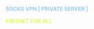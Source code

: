<br>
<b><font color="#99CCFF"> SOCKS VPN | PRIVATE SERVER | <br></font></b><br>
<font><font color="#D8FF00">FREENET FOR ALL<br></font><br>
<br>
